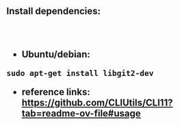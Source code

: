<h2>Install dependencies:<h2><br>

* Ubuntu/debian:

```
sudo apt-get install libgit2-dev
```


* reference links: <br>
https://github.com/CLIUtils/CLI11?tab=readme-ov-file#usage